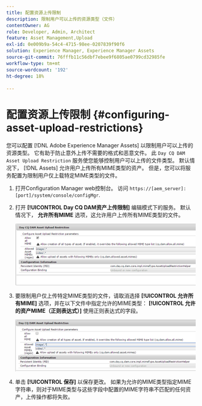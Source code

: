 ```yaml
---
title: 配置资源上传限制
description: 限制用户可以上传的资源类型（文件）
contentOwner: AG
role: Developer, Admin, Architect
feature: Asset Management,Upload
exl-id: 0e009b9a-54c4-4715-98ee-0207839f90f6
solution: Experience Manager, Experience Manager Assets
source-git-commit: 76fffb11c56dbf7ebee9f6805ae0799cd32985fe
workflow-type: tm+mt
source-wordcount: '192'
ht-degree: 18%

---
```


# 配置资源上传限制 {#configuring-asset-upload-restrictions}

您可以配置 [!DNL Adobe Experience Manager Assets] 以限制用户可以上传的资源类型。 它有助于防止意外上传不需要的格式和恶意文件。 此 `Day CQ DAM Asset Upload Restriction` 服务使您能够控制用户可以上传的文件类型。 默认情况下， [!DNL Assets] 允许用户上传所有MIME类型的资产。 但是，您可以将服务配置为限制用户仅上载特定MIME类型的文件。

1. 打开Configuration Manager web控制台。 访问 `https://[aem_server]:[port]/system/console/configMgr`.
1. 打开 **[!UICONTROL Day CQ DAM资产上传限制]** 编辑模式下的服务。 默认情况下， **允许所有MIME** 选项，这允许用户上传所有MIME类型的文件。

   ![chlimage_1-378](assets/chlimage_1-378.png)

1. 要限制用户仅上传特定MIME类型的文件，请取消选择 **[!UICONTROL 允许所有MIME]** 选项，并在以下文件中指定允许的MIME类型： **[!UICONTROL 允许的资产MIME（正则表达式）]** 使用正则表达式的字段。

   ![chlimage_1-379](assets/chlimage_1-379.png)

1. 单击 **[!UICONTROL 保存]** 以保存更改。 如果为允许的MIME类型指定MIME字符串，则对于MIME类型与这些字段中配置的MIME字符串不匹配的任何资产，上传操作都将失败。
